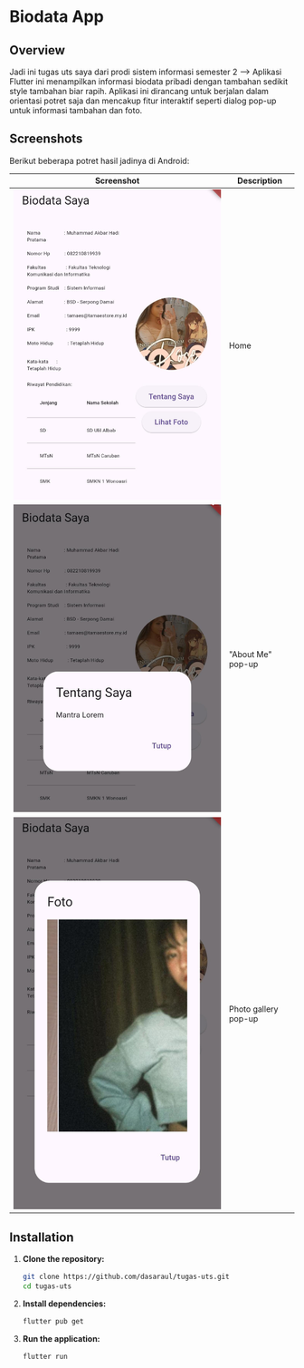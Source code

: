 # Biodata App

## Overview
Jadi ini tugas uts saya dari prodi sistem informasi semester 2
--> Aplikasi Flutter ini menampilkan informasi biodata pribadi dengan tambahan sedikit style tambahan biar rapih. Aplikasi ini dirancang untuk berjalan dalam orientasi potret saja dan mencakup fitur interaktif seperti dialog pop-up untuk informasi tambahan dan foto.


## Screenshots
Berikut beberapa potret hasil jadinya di Android:

| Screenshot           | Description              |
|----------------------|--------------------------|
| ![Home](img/home.png) | Home |
| ![About Me PopUp](img/about-me-PopUp.png) | "About Me" pop-up   |
| ![Photo PopUp](img/photo-PopUp.png) | Photo gallery pop-up |

## Installation

1. **Clone the repository:**
    ```sh
    git clone https://github.com/dasaraul/tugas-uts.git
    cd tugas-uts
    ```

2. **Install dependencies:**
    ```sh
    flutter pub get
    ```

3. **Run the application:**
    ```sh
    flutter run
    ```
